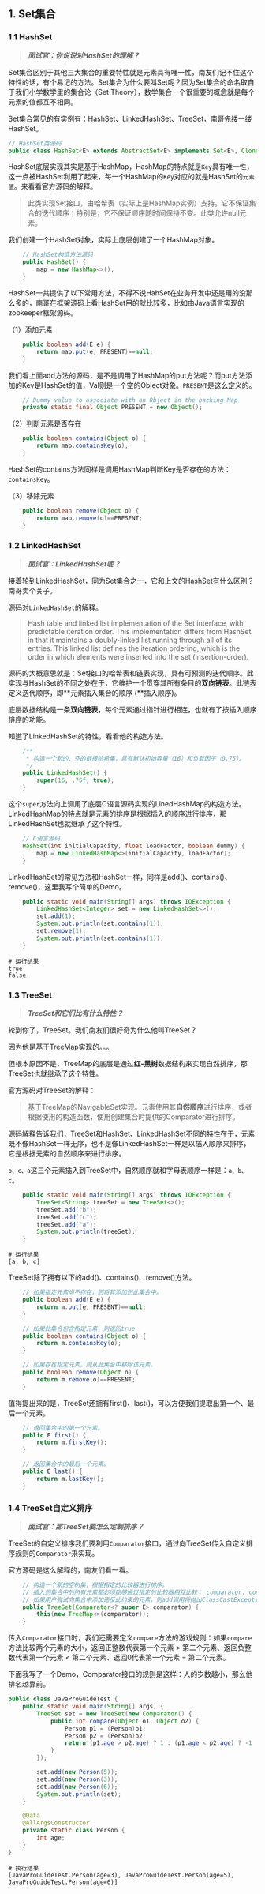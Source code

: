 ## 1. Set集合

### 1.1 HashSet

> ***面试官：你说说对HashSet的理解？***

Set集合区别于其他三大集合的重要特性就是元素具有唯一性，南友们记不住这个特性的话，有个易记的方法。Set集合为什么要叫Set呢？因为Set集合的命名取自于我们小学数学里的集合论（Set Theory），数学集合一个很重要的概念就是每个元素的值都互不相同。

Set集合常见的有实例有：HashSet、LinkedHashSet、TreeSet，南哥先缕一缕HashSet。

```java
// HashSet类源码
public class HashSet<E> extends AbstractSet<E> implements Set<E>, Cloneable, java.io.Serializable {...}
```

HashSet底层实现其实是基于HashMap，HashMap的特点就是`Key`具有唯一性，这一点被HashSet利用了起来，每一个HashMap的`Key`对应的就是HashSet的`元素值`。来看看官方源码的解释。

> 此类实现Set接口，由哈希表（实际上是HashMap实例）支持。它不保证集合的迭代顺序；特别是，它不保证顺序随时间保持不变。此类允许null元素。

我们创建一个HashSet对象，实际上底层创建了一个HashMap对象。

```java
    // HashSet构造方法源码
    public HashSet() {
        map = new HashMap<>();
    }
```

HashSet一共提供了以下常用方法，不得不说HahSet在业务开发中还是用的没那么多的，南哥在框架源码上看HashSet用的就比较多，比如由Java语言实现的zookeeper框架源码。

（1）添加元素

```java
    public boolean add(E e) {
        return map.put(e, PRESENT)==null;
    }
```

我们看上面add方法的源码，是不是调用了HashMap的put方法呢？而put方法添加的Key是HashSet的值，Val则是一个空的Object对象。`PRESENT`是这么定义的。

```java
    // Dummy value to associate with an Object in the backing Map
    private static final Object PRESENT = new Object();
```

（2）判断元素是否存在

```java
    public boolean contains(Object o) {
        return map.containsKey(o);
    }
```

HashSet的contains方法同样是调用HashMap判断Key是否存在的方法：`containsKey`。

（3）移除元素

```java
    public boolean remove(Object o) {
        return map.remove(o)==PRESENT;
    }
```

### 1.2 LinkedHashSet

> ***面试官：LinkedHashSet呢？***

接着轮到LinkedHashSet，同为Set集合之一，它和上文的HashSet有什么区别？南哥卖个关子。

源码对`LinkedHashSet`的解释。

> Hash table and linked list implementation of the Set interface, with predictable iteration order. This implementation differs from HashSet in that it maintains a doubly-linked list running through all of its entries. This linked list defines the iteration ordering, which is the order in which elements were inserted into the set (insertion-order). 

源码的大概意思就是：Set接口的哈希表和链表实现，具有可预测的迭代顺序。此实现与HashSet的不同之处在于，它维护一个贯穿其所有条目的**双向链表**。此链表定义迭代顺序，即**元素插入集合的顺序 (**插入顺序)。

底层数据结构是一条**双向链表**，每个元素通过指针进行相连，也就有了按插入顺序排序的功能。

知道了LinkedHashSet的特性，看看他的构造方法。

```java
    /**
     * 构造一个新的、空的链接哈希集，具有默认初始容量（16）和负载因子（0.75）。
     */
    public LinkedHashSet() {
        super(16, .75f, true);
    }
```

这个`super`方法向上调用了底层C语言源码实现的LinedHashMap的构造方法。LinkedHashMap的特点就是元素的排序是根据插入的顺序进行排序，那LinkedHashSet也就继承了这个特性。

```java
    // C语言源码
    HashSet(int initialCapacity, float loadFactor, boolean dummy) {
        map = new LinkedHashMap<>(initialCapacity, loadFactor);
    }
```

LinkedHashSet的常见方法和HashSet一样，同样是add()、contains()、remove()，这里我写个简单的Demo。

```java
    public static void main(String[] args) throws IOException {
        LinkedHashSet<Integer> set = new LinkedHashSet<>();
        set.add(1);
        System.out.println(set.contains(1));
        set.remove(1);
        System.out.println(set.contains(1));
    }
```

```shell
# 运行结果
true
false
```



### 1.3 TreeSet

> ***TreeSet和它们比有什么特性？***

轮到你了，TreeSet。我们南友们很好奇为什么他叫TreeSet？

因为他是基于TreeMap实现的。。。

但根本原因不是，TreeMap的底层是通过**红-黑树**数据结构来实现自然排序，那TreeSet也就继承了这个特性。

官方源码对TreeSet的解释：

> 基于TreeMap的NavigableSet实现。元素使用其**自然顺序**进行排序，或者根据使用的构造函数，使用创建集合时提供的Comparator进行排序。

源码解释告诉我们，TreeSet和HashSet、LinkedHashSet不同的特性在于，元素既不像HashSet一样无序，也不是像LinkedHashSet一样是以插入顺序来排序，它是根据元素的自然顺序来进行排序。

`b、c、a`这三个元素插入到TreeSet中，自然顺序就和字母表顺序一样是：`a、b、c`。

```java
    public static void main(String[] args) throws IOException {
        TreeSet<String> treeSet = new TreeSet<>();
        treeSet.add("b");
        treeSet.add("c");
        treeSet.add("a");
        System.out.println(treeSet);
    }
```

```shell
# 运行结果
[a, b, c]
```

TreeSet除了拥有以下的add()、contains()、remove()方法。

```java
    // 如果指定元素尚不存在，则将其添加到此集合中。
    public boolean add(E e) {
        return m.put(e, PRESENT)==null;
    }
```

```java
    // 如果此集合包含指定元素，则返回true 
    public boolean contains(Object o) {
        return m.containsKey(o);
    }
```

```java
    // 如果存在指定元素，则从此集合中移除该元素。
    public boolean remove(Object o) {
        return m.remove(o)==PRESENT;
    }
```

值得提出来的是，TreeSet还拥有first()、last()，可以方便我们提取出第一个、最后一个元素。

```java
    // 返回集合中的第一个元素。
    public E first() {
        return m.firstKey();
    }
```

```java
    // 返回集合中的最后一个元素。
    public E last() {
        return m.lastKey();
    }
```

### 1.4 TreeSet自定义排序

> ***面试官：那TreeSet要怎么定制排序？***

TreeSet的自定义排序我们要利用`Comparator`接口，通过向TreeSet传入自定义排序规则的`Comparator`来实现。

官方源码是这么解释的，南友们看一看。

```java
    // 构造一个新的空树集，根据指定的比较器进行排序。
    // 插入到集合中的所有元素都必须能够通过指定的比较器相互比较： comparator. compare(e1, e2)不得对集合中的任何元素e1和e2抛出ClassCastException 。
    // 如果用户尝试向集合中添加违反此约束的元素，则add调用将抛出ClassCastException 
    public TreeSet(Comparator<? super E> comparator) {
        this(new TreeMap<>(comparator));
    }
```

传入`Comparator`接口时，我们还需要定义`compare`方法的游戏规则：如果`compare`方法比较两个元素的大小，返回正整数代表第一个元素 > 第二个元素、返回负整数代表第一个元素 < 第二个元素、返回0代表第一个元素 = 第二个元素。

下面我写了一个Demo，Comparator接口的规则是这样：人的岁数越小，那么他排名越靠前。

```java
public class JavaProGuideTest {
    public static void main(String[] args) {
        TreeSet set = new TreeSet(new Comparator() {
            public int compare(Object o1, Object o2) {
                Person p1 = (Person)o1;
                Person p2 = (Person)o2;
                return (p1.age > p2.age) ? 1 : (p1.age < p2.age) ? -1 : 0;
            }
        });

        set.add(new Person(5));
        set.add(new Person(3));
        set.add(new Person(6));
        System.out.println(set);
    }

    @Data
    @AllArgsConstructor
    private static class Person {
        int age;
    }
}
```

```shell
# 执行结果
[JavaProGuideTest.Person(age=3), JavaProGuideTest.Person(age=5), JavaProGuideTest.Person(age=6)]
```
